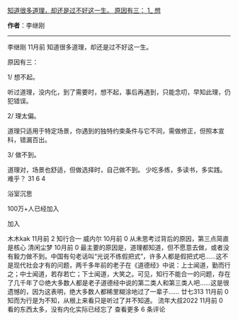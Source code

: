 

[知道很多道理，却还是过不好这一生。 原因有三： 1_ 想](https://m.okjike.com/originalPosts/665876060a5cbfb896cfd671?s=ewoidSI6ICI1N2Y0ZGFjYWI2YzFlNTEzMDBiMDQyNmQiCn0=)

**作者**：李继刚

---

李继刚
11月前
知道很多道理，却还是过不好这一生。

原因有三：

1/ 想不起。

听过道理，没内化，到了需要时，想不起，事后再遇到，只能念叨，早知此理，仍犯错误。

2/ 理太偏。

道理只适用于特定场景，你遇到的独特约束条件与它不同，需做修正，但照本宣科，错漏百出。

3/ 做不到。

道理对，场景也舒适，但做选择时，自己做不到。 少吃多练，多读书，多实践。 难乎？
31
6
4

浴室沉思

100万+人已经加入

加入

木木kak
11月前
2
知行合一
威内尔
10月前
0
从未思考过背后的原因，第三点简直是核心
清闲尘梦
10月前
0
最主要的原因是，道理都知道，但不愿意去做，或者没有毅力做不到。中国有句老话叫“光说不练假把式”，许多人都是假把式吧……这不是现代社会才有的问题，两千多年前的老子在《道德经》中说：上士闻道，勤而行之；中士闻道，若存若亡；下士闻道，大笑之。可见，知行不能合一的问题，存在了几千年了😉绝大多数人都是老子道德经中说的第二类人和第三类人吧……这是很遗憾的，因为这表明，绝大多数人都稀里糊涂地过了一辈子……
廿七313
11月前
0
知而为行是为不知，从根上来看只是听过了并不知道。
流年大叔2022
11月前
0
看的东西太多，没有内化实际已经忘了
查看更多 6 条评论

